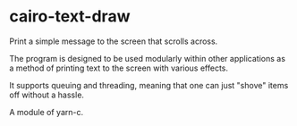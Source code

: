 # cairo-text-draw

Print a simple message to the screen that scrolls across.

The program is designed to be used modularly within other applications as a method of printing text to the screen with various effects.

It supports queuing and threading, meaning that one can just "shove" items off without a hassle.

A module of yarn-c.
